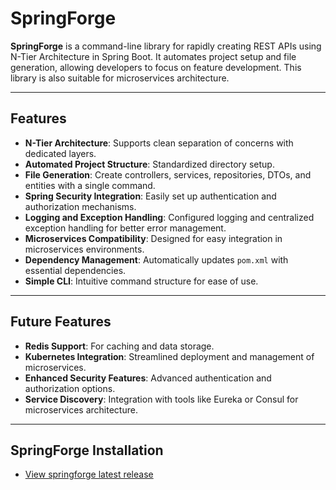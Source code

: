 # SpringForge

**SpringForge** is a command-line library for rapidly creating REST APIs using N-Tier Architecture in Spring Boot. It automates project setup and file generation, allowing developers to focus on feature development. This library is also suitable for microservices architecture.

---

## Features

- **N-Tier Architecture**: Supports clean separation of concerns with dedicated layers.
- **Automated Project Structure**: Standardized directory setup.
- **File Generation**: Create controllers, services, repositories, DTOs, and entities with a single command.
- **Spring Security Integration**: Easily set up authentication and authorization mechanisms.
- **Logging and Exception Handling**: Configured logging and centralized exception handling for better error management.
- **Microservices Compatibility**: Designed for easy integration in microservices environments.
- **Dependency Management**: Automatically updates `pom.xml` with essential dependencies.
- **Simple CLI**: Intuitive command structure for ease of use.

---

## Future Features

- **Redis Support**: For caching and data storage.
- **Kubernetes Integration**: Streamlined deployment and management of microservices.
- **Enhanced Security Features**: Advanced authentication and authorization options.
- **Service Discovery**: Integration with tools like Eureka or Consul for microservices architecture.

---

## SpringForge Installation

- [View springforge latest release ](https://github.com/JustUs-Devs/springforge/releases/tag/v0.1.1)

